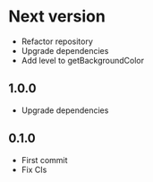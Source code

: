 # Next version
+ Refactor repository
+ Upgrade dependencies
+ Add level to getBackgroundColor

## 1.0.0
+ Upgrade dependencies

## 0.1.0
+ First commit
+ Fix CIs
